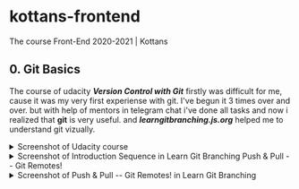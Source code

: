 # kottans-frontend

The course Front-End 2020-2021 | Kottans

 
## 0. Git Basics

The course of udacity ***Version Control with Git*** firstly was difficult for me, cause it was my very first experiense with git. I've begun it 3 times over and over. but with help of mentors in telegram chat i've done all tasks and now i realized that **git** is very useful.
and ***learngitbranching.js.org*** helped me to understand git vizually.

<details>
  <summary>
    Screenshot of Udacity course
  </summary>
 
  <img width="968" alt="Screen Shot 2020-10-25 at 9 24 13 AM" src="https://user-images.githubusercontent.com/62745604/97101365-6bdd1d00-16a5-11eb-8666-e1602dc28b09.png">

</details>

<details>
  <summary>
    Screenshot of Introduction Sequence in Learn Git Branching Push & Pull -- Git Remotes!
  </summary>
 
  <img width="897" alt="Screen Shot 2020-10-25 at 8 29 19 AM" src="https://user-images.githubusercontent.com/62745604/97101691-17876c80-16a8-11eb-9099-3d88587b3b77.png">

</details>

<details>
  <summary>
    Screenshot of Push & Pull -- Git Remotes! in Learn Git Branching 
  </summary>
 
 <img width="893" alt="Screen Shot 2020-10-25 at 8 29 42 AM" src="https://user-images.githubusercontent.com/62745604/97101744-7cdb5d80-16a8-11eb-8c67-d7290cc6df9b.png">

</details>
